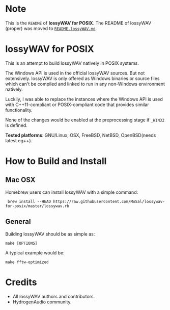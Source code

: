# Note

This is the `README` of **lossyWAV for POSIX**.
The README of lossyWAV (proper) was moved to [`README.lossyWAV.md`](README.lossyWAV.md).

# lossyWAV for POSIX

This is an attempt to build lossyWAV natively in POSIX systems.

The Windows API is used in the official lossyWAV sources. But not extensively.
lossyWAV is only offered as Windows binaries or source files which can't be
compiled and linked to run in any non-Windows environment natively.

Luckily, I was able to replace the instances where the Windows API is used
with C++11-compliant or POSIX-compliant code that provides similar
functionality.

None of the changes would be enabled at the preprocessing stage if `_WIN32` is
defined.

**Tested platforms**: GNU/Linux, OSX, FreeBSD, NetBSD, OpenBSD(needs latest eg++).

# How to Build and Install

## Mac OSX

Homebrew users can install lossyWAV with a simple command:

     brew install --HEAD https://raw.githubusercontent.com/MoSal/lossywav-for-posix/master/lossywav.rb

## General

Building lossyWAV should be as simple as:

```
make [OPTIONS]
```

A typical example would be:
```
make fftw-optimized
```

# Credits

* All lossyWAV authors and contributors.
* HydrogenAudio community.
